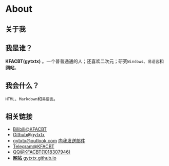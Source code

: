 # About
## 关于我
## 我是谁？
**KFACBT(gytxtx)** 。一个普普通通的人；还喜欢二次元；研究`Windows`、`易语言`和 **网站**。  

## 我会什么？
`HTML`、`Markdown`和`易语言`。

## 相关链接

- [Bilibili@KFACBT](https://space.bilibili.com/514279030)
- [Github@gytxtx](https://github.com/gytxtx)
- gytxtx@outlook.com [向我发送邮件](mailto:gytxtx@outlook.com)
- [Telegram@KFACBT](https://t.me/lagsnes)
- [QQ@KFACBT(1018307946)](about:blank)
- [**网站** gytxtx.github.io](https://gytxtx.github.io/) 
